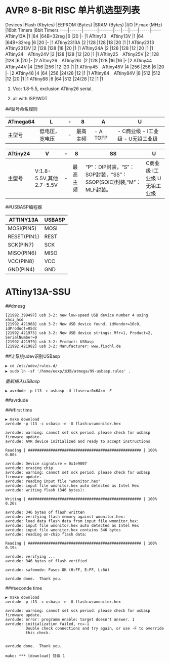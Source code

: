<head>
<title>MarkDown File</title>
<meta http-equiv="content-type" content="text/html; charset=UTF-8">
<link href="mkd.css" rel="stylesheet" type="text/css">
</head>

AVR® 8-Bit RISC 单片机选型列表
===========================

Devices |Flash (Kbytes) |EEPROM (Bytes) |SRAM (Bytes) |I/O |F.max (MHz) |16bit Timers |8bit Timers 
----|------|-------|-------|---|---|----|-----|-----
ATtiny13A			|1	|64		|64B+32reg	|6		|20	|-	|1 
ATtiny13　ATtiny13V	|1	|64		|64B+32reg	|6		|20	|-	|1
ATtiny2313A			|2	|128	|128		|18		|20	|1	|1
ATtiny2313　ATtiny2313V	|2		|128		|128	|18	|20	|1	|1
ATtiny24A			|2	|128	|128		|12		|20	|1	|1
ATtiny24　ATtiny24V	|2	|128	|128		|12		|20	|1	|1
ATtiny25　ATtiny25V	|2	|128	|128		|6		|20	|-	|2
ATtiny26　ATtiny26L	|2	|128	|128		|16		|16	|-	|2
ATtiny44　ATtiny44V	|4	|256	|256		|12		|20	|1	|1
ATtiny45　ATtiny45V	|4	|256	|256		|6		|20	|-	|2
ATtiny48			|4	|64		|256		|24/28	|12	|1	|1
ATtiny84　ATtiny84V	|8	|512	|512		|12		|20	|1	|1
ATtiny88			|8	|64		|512		|24/28	|12	|1	|1


1. Vcc: 1.8-5.5, exclusion ATtiny26 serial.

1. all with ISP/WDT


##型号命名规则

ATmega64|L|-|8|A|U
---------|-------|-----|------|--------|---------
主型号|低电压，宽电压|-|最高主频|- A TOFP|- C商业级 - I工业级 - U无铅工业级


ATtiny24|V|-|8|SS|U
---------|-------|-----|------|--------|---------
主型号|V:1.8-5.5V,其他2.7-5.5V|-|最高主频|“P”：DIP封装，“S”：SOP封装，“SS”：SSOP(SOIC)封装,“M”：MLF封装。|C商业级 I工业级 U无铅工业级

##USBASP编程器


ATTINY13A   |	USBASP
------------|-------------
MOSI(PIN5)	|	MOSI
RESET(PIN1)	|	REST
SCK(PIN7)	|	SCK
MISO(PIN6)	|	MISO
VCC(PIN8)	|	VCC
GND(PIN4)	|	GND

ATtiny13A-SSU
========================

##dmesg

	[21992.399497] usb 3-2: new low-speed USB device number 4 using xhci_hcd
	[21992.421968] usb 3-2: New USB device found, idVendor=16c0, idProduct=05dc
	[21992.421975] usb 3-2: New USB device strings: Mfr=1, Product=2, SerialNumber=0
	[21992.421979] usb 3-2: Product: USBasp
	[21992.421982] usb 3-2: Manufacturer: www.fischl.de



##让系统udev识别USBasp

	▶ cd /etc/udev/rules.d/
	▶ sudo ln -sf '/home/eexp/文档/atmega/99-usbasp.rules' .

*重新插入USBasp*

	▶ avrdude -p t13 -c usbasp -U lfuse:w:0x6A:m -F

##avrdude

###first time

	▶ make download 
	avrdude -p t13 -c usbasp -e -U flash:w:wmonitor.hex

	avrdude: warning: cannot set sck period. please check for usbasp firmware update.
	avrdude: AVR device initialized and ready to accept instructions

	Reading | ################################################## | 100% 0.00s

	avrdude: Device signature = 0x1e9007
	avrdude: erasing chip
	avrdude: warning: cannot set sck period. please check for usbasp firmware update.
	avrdude: reading input file "wmonitor.hex"
	avrdude: input file wmonitor.hex auto detected as Intel Hex
	avrdude: writing flash (346 bytes):

	Writing | ################################################## | 100% 0.26s

	avrdude: 346 bytes of flash written
	avrdude: verifying flash memory against wmonitor.hex:
	avrdude: load data flash data from input file wmonitor.hex:
	avrdude: input file wmonitor.hex auto detected as Intel Hex
	avrdude: input file wmonitor.hex contains 346 bytes
	avrdude: reading on-chip flash data:

	Reading | ################################################## | 100% 0.19s

	avrdude: verifying ...
	avrdude: 346 bytes of flash verified

	avrdude: safemode: Fuses OK (H:FF, E:FF, L:6A)

	avrdude done.  Thank you.

###seconde time

	▶ make download 
	avrdude -p t13 -c usbasp -e -U flash:w:wmonitor.hex

	avrdude: warning: cannot set sck period. please check for usbasp firmware update.
	avrdude: error: programm enable: target doesn't answer. 1 
	avrdude: initialization failed, rc=-1
			 Double check connections and try again, or use -F to override
			 this check.


	avrdude done.  Thank you.

	make: *** [download] 错误 1

